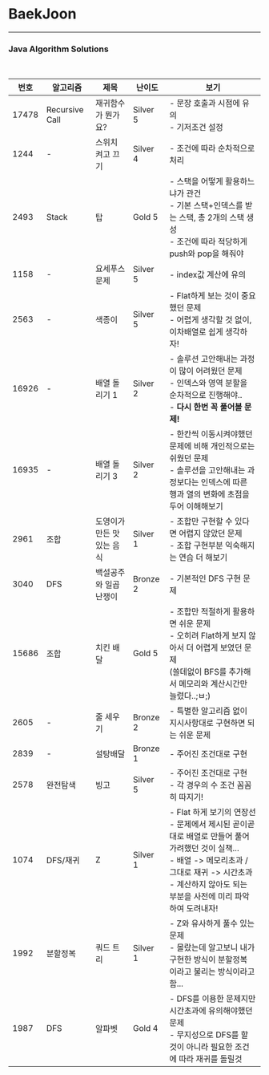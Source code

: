 # BaekJoon

----

### Java Algorithm Solutions

<br>


| 번호  | 알고리즘       | 제목                      | 난이도   | 보기                                                         |
| ----- | -------------- | ------------------------- | -------- | ------------------------------------------------------------ |
| 17478 | Recursive Call | 재귀함수가 뭔가요?        | Silver 5 | - 문장 호출과 시점에 유의<br />- 기저조건 설정               |
| 1244  | -              | 스위치 켜고 끄기          | Silver 4 | - 조건에 따라 순차적으로 처리                                |
| 2493  | Stack          | 탑                        | Gold 5   | - 스택을 어떻게 활용하느냐가 관건<br />- 기본 스택+인덱스를 받는 스택, 총 2개의 스택 생성<br />- 조건에 따라 적당하게 push와 pop을 해줘야 |
| 1158  | -              | 요세푸스 문제             | Silver 5 | - index값 계산에 유의                                        |
| 2563  | -              | 색종이                    | Silver 5 | - Flat하게 보는 것이 중요했던 문제<br />- 어렵게 생각할 것 없이, 이차배열로 쉽게 생각하자! |
| 16926 | -              | 배열 돌리기 1             | Silver 2 | - 솔루션 고안해내는 과정이 많이 어려웠던 문제<br />- 인덱스와 영역 분할을 순차적으로 진행해야..<br />- **다시 한번 꼭 풀어볼 문제!** |
| 16935 | -              | 배열 돌리기 3             | Silver 2 | - 한칸씩 이동시켜야했던 문제에 비해 개인적으로는 쉬웠던 문제<br />- 솔루션을 고안해내는 과정보다는 인덱스에 따른 행과 열의 변화에 초점을 두어 이해해보기 |
| 2961  | 조합           | 도영이가 만든 맛있는 음식 | Silver 1 | - 조합만 구현할 수 있다면 어렵지 않았던 문제<br />- 조합 구현부분 익숙해지는 연습 더 해보기 |
| 3040  | DFS            | 백설공주와 일곱 난쟁이    | Bronze 2 | - 기본적인 DFS 구현 문제                                     |
| 15686 | 조합           | 치킨 배달                 | Gold 5   | - 조합만 적절하게 활용하면 쉬운 문제<br/>- 오히려 Flat하게 보지 않아서 더 어렵게 보였던 문제<br/>(쓸데없이 BFS를 추가해서 메모리와 계산시간만 늘렸다..;ㅂ;) |
| 2605  | -              | 줄 세우기                 | Bronze 2 | - 특별한 알고리즘 없이 지시사항대로 구현하면 되는 쉬운 문제  |
| 2839  | -              | 설탕배달                  | Bronze 1 | - 주어진 조건대로 구현                                       |
| 2578  | 완전탐색       | 빙고                      | Silver 5 | - 주어진 조건대로 구현<br />- 각 경우의 수 조건 꼼꼼히 따지기! |
| 1074  | DFS/재귀       | Z                         | Silver 1 | - Flat 하게 보기의 연장선<br/>- 문제에서 제시된 곧이곧대로 배열로 만들어 풀어가려했던 것이 실책...<br/>- 배열 -> 메모리초과 / 그대로 재귀 -> 시간초과<br/>- 계산하지 않아도 되는 부분을 사전에 미리 파악하여 도려내자! |
| 1992  | 분할정복       | 쿼드 트리                 | Silver 1 | - Z와 유사하게 풀수 있는 문제<br>- 몰랐는데 알고보니 내가 구현한 방식이 분할정복 이라고 불리는 방식이라고 함... |
| 1987  | DFS            | 알파벳                    | Gold 4   | - DFS를 이용한 문제지만 시간초과에 유의해야했던 문제<br />- 무지성으로 DFS를 할 것이 아니라 필요한 조건에 따라 재귀를 돌릴것 |
